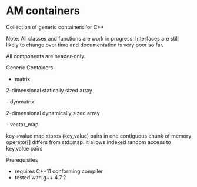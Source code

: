 AM containers
==========

Collection of generic containers for C++

Note: 
All classes and functions are work in progress. Interfaces are still likely 
to change over time and documentation is very poor so far. 

All components are header-only.


Generic Containers
- matrix</br>
<p>
  2-dimensional statically sized array
</p>
- dynmatrix</br>
<p>
  2-dimensional dynamically sized array
</p>
- vector_map</br>
<p>
  key->value map 
  stores (key,value) pairs in one contiguous chunk of memory  
  operator[] differs from std::map: 
  it allows indexed random access to key,value pairs
</p>

Prerequisites
  - requires C++11 conforming compiler
  - tested with g++ 4.7.2
